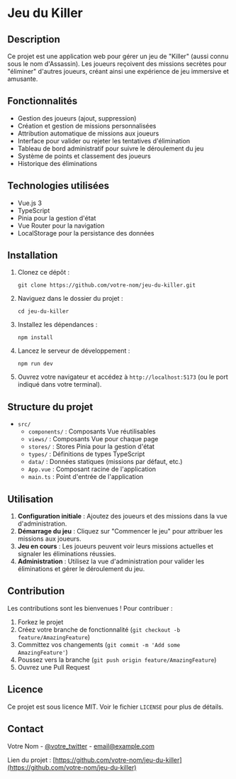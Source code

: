 # Jeu du Killer

## Description
Ce projet est une application web pour gérer un jeu de "Killer" (aussi connu sous le nom d'Assassin). Les joueurs reçoivent des missions secrètes pour "éliminer" d'autres joueurs, créant ainsi une expérience de jeu immersive et amusante.

## Fonctionnalités

- Gestion des joueurs (ajout, suppression)
- Création et gestion de missions personnalisées
- Attribution automatique de missions aux joueurs
- Interface pour valider ou rejeter les tentatives d'élimination
- Tableau de bord administratif pour suivre le déroulement du jeu
- Système de points et classement des joueurs
- Historique des éliminations

## Technologies utilisées

- Vue.js 3
- TypeScript
- Pinia pour la gestion d'état
- Vue Router pour la navigation
- LocalStorage pour la persistance des données

## Installation

1. Clonez ce dépôt :
   ```
   git clone https://github.com/votre-nom/jeu-du-killer.git
   ```

2. Naviguez dans le dossier du projet :
   ```
   cd jeu-du-killer
   ```

3. Installez les dépendances :
   ```
   npm install
   ```

4. Lancez le serveur de développement :
   ```
   npm run dev
   ```

5. Ouvrez votre navigateur et accédez à `http://localhost:5173` (ou le port indiqué dans votre terminal).

## Structure du projet

- `src/`
  - `components/` : Composants Vue réutilisables
  - `views/` : Composants Vue pour chaque page
  - `stores/` : Stores Pinia pour la gestion d'état
  - `types/` : Définitions de types TypeScript
  - `data/` : Données statiques (missions par défaut, etc.)
  - `App.vue` : Composant racine de l'application
  - `main.ts` : Point d'entrée de l'application

## Utilisation

1. **Configuration initiale** : Ajoutez des joueurs et des missions dans la vue d'administration.
2. **Démarrage du jeu** : Cliquez sur "Commencer le jeu" pour attribuer les missions aux joueurs.
3. **Jeu en cours** : Les joueurs peuvent voir leurs missions actuelles et signaler les éliminations réussies.
4. **Administration** : Utilisez la vue d'administration pour valider les éliminations et gérer le déroulement du jeu.

## Contribution

Les contributions sont les bienvenues ! Pour contribuer :

1. Forkez le projet
2. Créez votre branche de fonctionnalité (`git checkout -b feature/AmazingFeature`)
3. Committez vos changements (`git commit -m 'Add some AmazingFeature'`)
4. Poussez vers la branche (`git push origin feature/AmazingFeature`)
5. Ouvrez une Pull Request

## Licence

Ce projet est sous licence MIT. Voir le fichier `LICENSE` pour plus de détails.

## Contact

Votre Nom - [@votre_twitter](https://twitter.com/votre_twitter) - email@example.com

Lien du projet : [https://github.com/votre-nom/jeu-du-killer](https://github.com/votre-nom/jeu-du-killer)